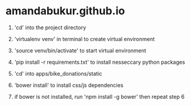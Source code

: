 # amandabukur.github.io

1) 'cd' into the project directory
2) 'virtualenv venv' in terminal to create virtual environment
3) 'source venv/bin/activate' to start virtual environment
4) 'pip install -r requirements.txt' to install nesseccary python packages

5) 'cd' into apps/bike_donations/static
6) 'bower install' to install css/js dependencies
7) if bower is not installed, run 'npm install -g bower' then repeat step 6

